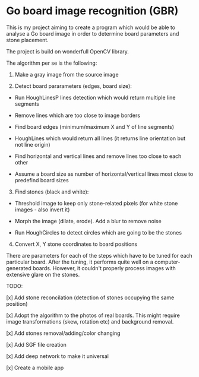 # Go board image recognition (GBR)

This is my project aiming to create a program which would be able to analyse a Go board image in order to determine board parameters and stone placement. 

The project is build on wonderfull OpenCV library.

The algorithm per se is the following:

1. Make a gray image from the source image

1. Detect board pararameters (edges, board size):

  * Run HoughLinesP lines detection which would return multiple line segments
  
  * Remove lines which are too close to image borders
  
  * Find board edges (minimum/maximum X and Y of line segments)
  
  * HoughLines which would return all lines (it returns line orientation but not line origin)
  
  * Find horizontal and vertical lines and remove lines too close to each other
  
  * Assume a board size as number of horizontal/vertical lines most close to predefind board sizes
  
3. Find stones (black and white):

  * Threshold image to keep only stone-related pixels (for white stone images - also invert it)
  
  * Morph the image (dilate, erode). Add a blur to remove noise
  
  * Run HoughCircles to detect circles which are going to be the stones
  
4. Convert X, Y stone coordinates to board positions

There are parameters for each of the steps which have to be tuned for each particular board. After the tuning, it performs quite well on a computer-generated boards. However, it couldn't properly process images with extensive glare on the stones.

TODO:

[x] Add stone reconcilation (detection of stones occupying the same position)

[x] Adopt the algorithm to the photos of real boards. This might require image transformations (skew, rotation etc) and background removal.

[x] Add stones removal/adding/color changing

[x] Add SGF file creation

[x] Add deep network to make it universal

[x] Create a mobile app
